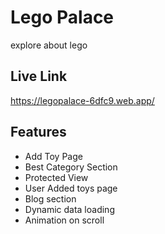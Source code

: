 
# Lego Palace

explore about lego


## Live Link

https://legopalace-6dfc9.web.app/


## Features

- Add Toy Page
- Best Category Section
- Protected View
- User Added toys page
- Blog section
- Dynamic data loading
- Animation on scroll


